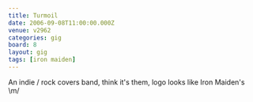 ```yaml
---
title: Turmoil
date: 2006-09-08T11:00:00.000Z
venue: v2962
categories: gig
board: 8
layout: gig
tags: [iron maiden]
---
```

An indie / rock covers band, think it's them, logo looks like Iron Maiden's \m/